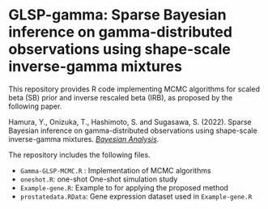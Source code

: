 # GLSP-gamma: Sparse Bayesian inference on gamma-distributed observations using shape-scale inverse-gamma mixtures

This repository provides R code implementing MCMC algorithms for scaled beta (SB) prior and inverse rescaled beta (IRB), as proposed by the following paper.

Hamura, Y., Onizuka, T., Hashimoto, S. and Sugasawa, S. (2022). Sparse Bayesian inference on gamma-distributed observations using shape-scale inverse-gamma mixtures. *[Bayesian Analysis](https://projecteuclid.org/journals/bayesian-analysis/advance-publication/Sparse-Bayesian-Inference-on-Gamma-Distributed-Observations-Using-Shape-Scale/10.1214/22-BA1348.full)*. 

The repository includes the following files.

* `Gamma-GLSP-MCMC.R` : Implementation of MCMC algorithms 
* `oneshot.R`: one-shot One-shot simulation study 
* `Example-gene.R`: Example to for applying the proposed method  
* `prostatedata.RData`: Gene expression dataset used in `Example-gene.R`
